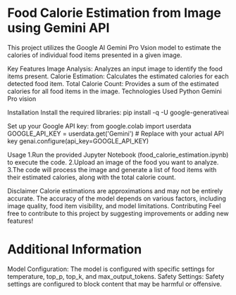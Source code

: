 # Food Calorie Estimation from Image using Gemini API

This project utilizes the Google AI Gemini Pro Vsion model to estimate the calories of individual food items presented in a given image.

Key Features
Image Analysis: Analyzes an input image to identify the food items present.
Calorie Estimation: Calculates the estimated calories for each detected food item.
Total Calorie Count: Provides a sum of the estimated calories for all food items in the image.
Technologies Used
Python
Gemini Pro vision

Installation
Install the required libraries:
pip install -q -U google-generativeai

Set up your Google API key:
from google.colab import userdata
GOOGLE_API_KEY = userdata.get('Gemini')  # Replace with your actual API key
genai.configure(api_key=GOOGLE_API_KEY)

Usage
1.Run the provided Jupyter Notebook (food_calorie_estimation.ipynb) to execute the code.
2.Upload an image of the food you want to analyze.
3.The code will process the image and generate a list of food items with their estimated calories, along with the total calorie count.

Disclaimer
Calorie estimations are approximations and may not be entirely accurate.
The accuracy of the model depends on various factors, including image quality, food item visibility, and model limitations.
Contributing
Feel free to contribute to this project by suggesting improvements or adding new features!

# Additional Information
Model Configuration: The model is configured with specific settings for temperature, top_p, top_k, and max_output_tokens.
Safety Settings: Safety settings are configured to block content that may be harmful or offensive.

